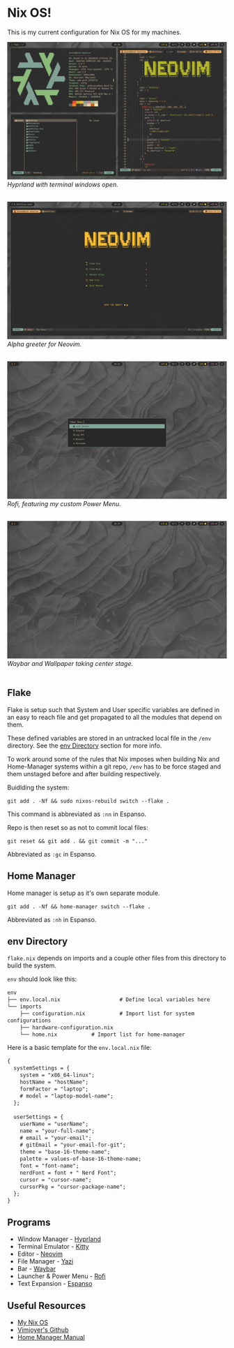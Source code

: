 # Nix OS!

This is my current configuration for Nix OS for my machines.

![Hyprland](/themes/gruvbox-dark-medium/screenshots/2024-07-04-202851_hyprshot.png)
_Hyprland with terminal windows open._<br><br>

![Neovim](/themes/gruvbox-dark-medium/screenshots/2024-07-04-202316_hyprshot.png)
_Alpha greeter for Neovim._<br><br>

![Rofi](/themes/gruvbox-dark-medium/screenshots/2024-07-04-203352_hyprshot.png)
_Rofi, featuring my custom Power Menu._<br><br>

![Wallpaper](/themes/gruvbox-dark-medium/screenshots/2024-07-04-202945_hyprshot.png)
_Waybar and Wallpaper taking center stage._<br><br>

## Flake

Flake is setup such that System and User specific variables are defined in an easy to reach file and get propagated to all the modules that depend on them.

These defined variables are stored in an untracked local file in the `/env` directory. See the [env Directory](#env-directory) section for more info.

To work around some of the rules that Nix imposes when building Nix and Home-Manager systems within a git repo, `/env` has to be force staged and them unstaged before and after building respectively.

Buidlding the system:

```
git add . -Nf && sudo nixos-rebuild switch --flake .
```

This command is abbreviated as `:nn` in Espanso.

Repo is then reset so as not to commit local files:

```
git reset && git add . && git commit -m "..."
```

Abbreviated as `:gc` in Espanso.

## Home Manager

Home manager is setup as it's own separate module.

```
git add . -Nf && home-manager switch --flake .
```

Abbreviated as `:nh` in Espanso.

## env Directory

`flake.nix` depends on imports and a couple other files from this directory to build the system.

`env` should look like this:

```
env
├── env.local.nix                   # Define local variables here
└── imports
    ├── configuration.nix           # Import list for system configurations
    ├── hardware-configuration.nix
    └── home.nix           # Import list for home-manager
```

Here is a basic template for the `env.local.nix` file:

```
{
  systemSettings = {
    system = "x86_64-linux";
    hostName = "hostName";
    formFactor = "laptop";
    # model = "laptop-model-name";
  };

  userSettings = {
    userName = "userName";
    name = "your-full-name";
    # email = "your-email";
    # gitEmail = "your-email-for-git";
    theme = "base-16-theme-name";
    palette = values-of-base-16-theme-name;
    font = "font-name";
    nerdFont = font + " Nerd Font";
    cursor = "cursor-name";
    cursorPkg = "cursor-package-name";
  };
}
```

## Programs

- Window Manager - [Hyprland](https://hyprland.org/)
- Terminal Emulator - [Kitty](https://sw.kovidgoyal.net/kitty/)
- Editor - [Neovim](https://neovim.io/)
- File Manager - [Yazi](https://yazi-rs.github.io/)
- Bar - [Waybar](https://github.com/Alexays/Waybar)
- Launcher & Power Menu - [Rofi](https://davatorium.github.io/rofi/)
- Text Expansion - [Espanso](https://espanso.org/)

## Useful Resources

- [My Nix OS](https://mynixos.com/)
- [Vimjoyer's Github](https://github.com/vimjoyer)
- [Home Manager Manual](https://nix-community.github.io/home-manager/)
